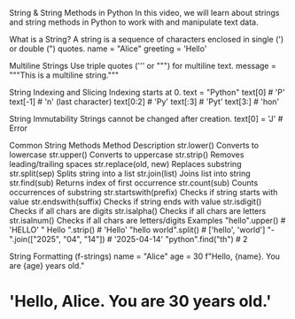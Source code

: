 String & String Methods in Python
In this video, we will learn about strings and string methods in Python to work with and manipulate text data.

What is a String?
A string is a sequence of characters enclosed in single (') or double (") quotes.
name = "Alice"
greeting = 'Hello'

Multiline Strings
Use triple quotes (''' or """) for multiline text.
message = """This is
a multiline
string."""

String Indexing and Slicing
Indexing starts at 0.
text = "Python"
text[0]    # 'P'
text[-1]   # 'n' (last character)
text[0:2]  # 'Py'
text[:3]   # 'Pyt'
text[3:]   # 'hon'

String Immutability
Strings cannot be changed after creation.
text[0] = 'J'  # Error

Common String Methods
Method	Description
str.lower()	Converts to lowercase
str.upper()	Converts to uppercase
str.strip()	Removes leading/trailing spaces
str.replace(old, new)	Replaces substring
str.split(sep)	Splits string into a list
str.join(list)	Joins list into string
str.find(sub)	Returns index of first occurrence
str.count(sub)	Counts occurrences of substring
str.startswith(prefix)	Checks if string starts with value
str.endswith(suffix)	Checks if string ends with value
str.isdigit()	Checks if all chars are digits
str.isalpha()	Checks if all chars are letters
str.isalnum()	Checks if all chars are letters/digits
Examples
"hello".upper()           # 'HELLO'
" Hello ".strip()         # 'Hello'
"hello world".split()     # ['hello', 'world']
"-".join(["2025", "04", "14"])  # '2025-04-14'
"python".find("th")       # 2

String Formatting (f-strings)
name = "Alice"
age = 30
f"Hello, {name}. You are {age} years old."
# 'Hello, Alice. You are 30 years old.'